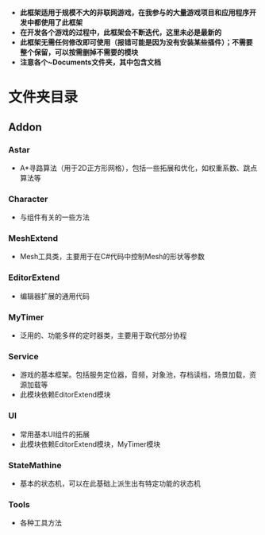 - **此框架适用于规模不大的非联网游戏，在我参与的大量游戏项目和应用程序开发中都使用了此框架**
- **在开发各个游戏的过程中，此框架会不断迭代，这里未必是最新的**
- **此框架无需任何修改即可使用（报错可能是因为没有安装某些插件）；不需要整个保留，可以按需删掉不需要的模块**
- **注意各个~Documents文件夹，其中包含文档**

# 文件夹目录

## Addon

### Astar

- A*寻路算法（用于2D正方形网格），包括一些拓展和优化，如权重系数、跳点算法等


### Character

- 与组件有关的一些方法


### MeshExtend

- Mesh工具类，主要用于在C#代码中控制Mesh的形状等参数


### EditorExtend

- 编辑器扩展的通用代码


### MyTimer

- 泛用的、功能多样的定时器类，主要用于取代部分协程


### Service

- 游戏的基本框架。包括服务定位器，音频，对象池，存档读档，场景加载，资源加载等
- 此模块依赖EditorExtend模块

### UI

- 常用基本UI组件的拓展
- 此模块依赖EditorExtend模块，MyTimer模块

### StateMathine

- 基本的状态机，可以在此基础上派生出有特定功能的状态机


### Tools

- 各种工具方法
